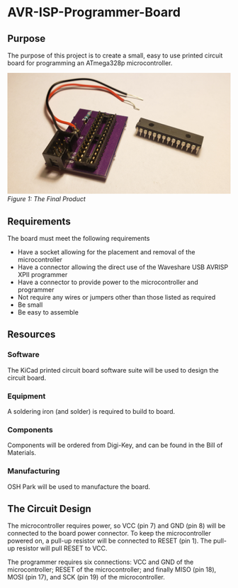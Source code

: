 # AVR-ISP-Programmer-Board
## Purpose
The purpose of this project is to create a small, easy to use printed circuit board for programming
an ATmega328p microcontroller.

![The PCB next to the microcontroller](images/Figure1.jpg)
*Figure 1: The Final Product*
## Requirements
The board must meet the following requirements
* Have a socket allowing for the placement and removal of the microcontroller
* Have a connector allowing the direct use of the Waveshare USB AVRISP XPII programmer
* Have a connector to provide power to the microcontroller and programmer
* Not require any wires or jumpers other than those listed as required
* Be small
* Be easy to assemble

## Resources

### Software
The KiCad printed circuit board software suite will be used to design the circuit board.

### Equipment
A soldering iron (and solder) is required to build to board.

### Components
Components will be ordered from Digi-Key, and can be found in the Bill of Materials.

### Manufacturing
OSH Park will be used to manufacture the board.

## The Circuit Design
The microcontroller requires power, so VCC (pin 7) and GND (pin 8) will be connected to the board power connector. To keep the microcontroller powered on, a pull-up resistor will be connected to RESET (pin 1). The pull-up resistor will pull RESET to VCC.

The programmer requires six connections: VCC and GND of the microcontroller; RESET of the microcontroller; and finally MISO (pin 18), MOSI (pin 17), and SCK (pin 19) of the microcontroller. 
